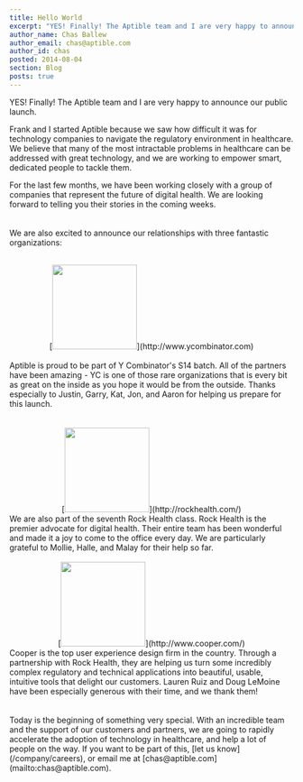 ```yaml
---
title: Hello World
excerpt: "YES! Finally! The Aptible team and I are very happy to announce our public launch."
author_name: Chas Ballew
author_email: chas@aptible.com
author_id: chas
posted: 2014-08-04
section: Blog
posts: true
---
```


YES! Finally! The Aptible team and I are very happy to announce our public launch.

Frank and I started Aptible because we saw how difficult it was for technology companies to navigate the regulatory environment in healthcare. We believe that many of the most intractable problems in healthcare can be addressed with great technology, and we are working to empower smart, dedicated people to tackle them.

For the last few months, we have been working closely with a group of companies that represent the future of digital health. We are looking forward to telling you their stories in the coming weeks.
<br />
<br />
<br />
We are also excited to announce our relationships with three fantastic organizations:
<br />
<br />
<div align="center">[<img src="/images/blog/logos/ycombinator.png" height="150px" />](http://www.ycombinator.com)</div>
<br />
Aptible is proud to be part of Y Combinator's S14 batch. All of the partners have been amazing - YC is one of those rare organizations that is every bit as great on the inside as you hope it would be from the outside. Thanks especially to Justin, Garry, Kat, Jon, and Aaron for helping us prepare for this launch.
<br />
<br />
<br />
<div align="center">[<img src="/images/blog/logos/rock_health.svg" height="150px" />](http://rockhealth.com/)</div>
We are also part of the seventh Rock Health class. Rock Health is the premier advocate for digital health. Their entire team has been wonderful and made it a joy to come to the office every day. We are particularly grateful to Mollie, Halle, and Malay for their help so far.
<br />
<br />
<div align="center">[<img src="/images/blog/logos/cooper.svg" height="150px" />](http://www.cooper.com/)</div>
Cooper is the top user experience design firm in the country. Through a partnership with Rock Health, they are helping us turn some incredibly complex regulatory and technical applications into beautiful, usable, intuitive tools that delight our customers. Lauren Ruiz and Doug LeMoine have been especially generous with their time, and we thank them!
<br />
<br />
<br />
Today is the beginning of something very special. With an incredible team and the support of our customers and partners, we are going to rapidly accelerate the adoption of technology in healthcare, and help a lot of people on the way. If you want to be part of this, [let us know](/company/careers), or email me at [chas@aptible.com](mailto:chas@aptible.com).
